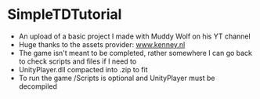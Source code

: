 # SimpleTDTutorial
  - An upload of a basic project I made with Muddy Wolf on his YT channel
  - Huge thanks to the assets provider: www.kenney.nl
  - The game isn't meant to be completed, rather somewhere I can go back to check scripts and files if I need to
  - UnityPlayer.dll compacted into .zip to fit
  - To run the game /Scripts is optional and UnityPlayer must be decompiled
